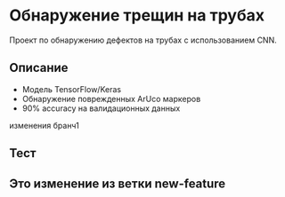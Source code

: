 # Обнаружение трещин на трубах

Проект по обнаружению дефектов на трубах с использованием CNN.

## Описание
- Модель TensorFlow/Keras
- Обнаружение поврежденных ArUco маркеров
- 90% accuracy на валидационных данных

изменения бранч1
## Тест
## Это изменение из ветки new-feature
